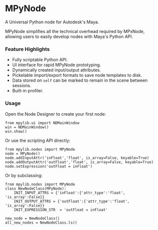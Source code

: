 # MPyNode
A Universal Python node for Autodesk's Maya.

MPyNode simplifies all the technical overhead required by MPxNode, allowing users to easily develop nodes with Maya's Python API.

### Feature Highlights
* Fully scriptable Python API.
* UI interface for rapid MPyNode prototyping.
* Dynamically created input/output attributes.
* Pickelable import/export formats to save node templates to disk.
* Data stored on `self` can be marked to remain in the scene between sessions.
* Built-in profiler.

### Usage
Open the Node Designer to create your first node:
```
from mpylib.ui import NDMainWindow
win = NDMainWindow()
win.show()
```
Or use the scripting API directly:
```
from mpylib.nodes import MPyNode
node = MPyNode()
node.addInputAttr('inFloat','float', is_array=False, keyable=True)
node.addOutputAttr('outFloat','float', is_array=False, keyable=True)
node.setExpression('outFloat = inFloat')
```
Or by subclassing:
```
from mpylib.nodes import MPyNode
class NewNodeClass(MPyNode):
    INIT_INPUT_ATTRS = {'inFloat':{'attr_type':'float', 'is_array':False}}
    INIT_OUTPUT_ATTRS = {'outFloat':{'attr_type':'float', 'is_array':False}}
    INIT_EXPRESSION_STR  = 'outFloat = inFloat'
                      
new_node = NewNodeClass()
all_new_nodes = NewNodeClass.ls()
```